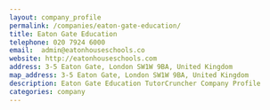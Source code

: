 ```yaml
---
layout: company_profile
permalink: /companies/eaton-gate-education/
title: Eaton Gate Education
telephone: 020 7924 6000
email:  admin@eatonhouseschools.co
website: http://eatonhouseschools.com
address: 3-5 Eaton Gate, London SW1W 9BA, United Kingdom
map_address: 3-5 Eaton Gate, London SW1W 9BA, United Kingdom
description: Eaton Gate Education TutorCruncher Company Profile
categories: company
---
```


